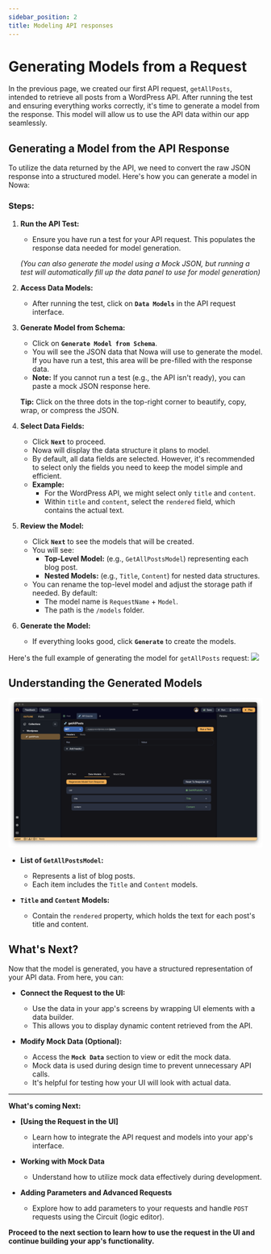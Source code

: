```yaml
---
sidebar_position: 2
title: Modeling API responses
---
```


# Generating Models from a Request

In the previous page, we created our first API request, `getAllPosts`, intended to retrieve all posts from a WordPress API. After running the test and ensuring everything works correctly, it's time to generate a model from the response. This model will allow us to use the API data within our app seamlessly.

## Generating a Model from the API Response

To utilize the data returned by the API, we need to convert the raw JSON response into a structured model. Here's how you can generate a model in Nowa:

### Steps:

1. **Run the API Test:**
   - Ensure you have run a test for your API request. This populates the response data needed for model generation. 
   
   *(You can also generate the model using a Mock JSON, but running a test will automatically fill up the data panel to use for model generation)*

2. **Access Data Models:**
   - After running the test, click on **`Data Models`** in the API request interface.

3. **Generate Model from Schema:**
   - Click on **`Generate Model from Schema`**.
   - You will see the JSON data that Nowa will use to generate the model. If you have run a test, this area will be pre-filled with the response data.
   - **Note:** If you cannot run a test (e.g., the API isn't ready), you can paste a mock JSON response here.

   **Tip:** Click on the three dots in the top-right corner to beautify, copy, wrap, or compress the JSON.

4. **Select Data Fields:**
   - Click **`Next`** to proceed.
   - Nowa will display the data structure it plans to model.
   - By default, all data fields are selected. However, it's recommended to select only the fields you need to keep the model simple and efficient.
   - **Example:**
     - For the WordPress API, we might select only `title` and `content`.
     - Within `title` and `content`, select the `rendered` field, which contains the actual text.

5. **Review the Model:**
   - Click **`Next`** to see the models that will be created.
   - You will see:
     - **Top-Level Model:** (e.g., `GetAllPostsModel`) representing each blog post.
     - **Nested Models:** (e.g., `Title`, `Content`) for nested data structures.
   - You can rename the top-level model and adjust the storage path if needed. By default:
     - The model name is `RequestName` + `Model`.
     - The path is the `/models` folder.

6. **Generate the Model:**
   - If everything looks good, click **`Generate`** to create the models.

Here's the full example of generating the model for `getAllPosts` request:
![](./img/create-models/model-generation.gif)


## Understanding the Generated Models

![](./img/create-models/final-model.png)


- **List of `GetAllPostsModel`:**
  - Represents a list of blog posts.
  - Each item includes the `Title` and `Content` models.

- **`Title` and `Content` Models:**
  - Contain the `rendered` property, which holds the text for each post's title and content.

## What's Next?

Now that the model is generated, you have a structured representation of your API data. From here, you can:

- **Connect the Request to the UI:**
  - Use the data in your app's screens by wrapping UI elements with a data builder.
  - This allows you to display dynamic content retrieved from the API.

- **Modify Mock Data (Optional):**
  - Access the **`Mock Data`** section to view or edit the mock data.
  - Mock data is used during design time to prevent unnecessary API calls.
  - It's helpful for testing how your UI will look with actual data.

---

**What's coming Next:**

- **[Using the Request in the UI]**
  - Learn how to integrate the API request and models into your app's interface.

- **Working with Mock Data**
  - Understand how to utilize mock data effectively during development.

- **Adding Parameters and Advanced Requests**
  - Explore how to add parameters to your requests and handle `POST` requests using the Circuit (logic editor).


**Proceed to the next section to learn how to use the request in the UI and continue building your app's functionality.**
